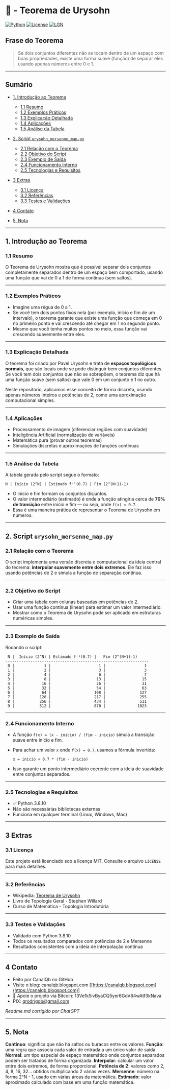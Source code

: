 # 🧠 - Teorema de Urysohn

[![Python](https://img.shields.io/badge/Python-3.7%2B-blue.svg)](https://www.python.org/)
[![License](https://img.shields.io/badge/license-MIT-green)](LICENSE)
[![LGN](https://img.shields.io/badge/Teorema-Urysohn-ff69b4.svg)](https://en.wikipedia.org/wiki/Urysohn's_lemma)

## Frase do Teorema

> Se dois conjuntos diferentes não se tocam dentro de um espaço com boas propriedades, existe uma forma suave (função) de separar eles usando apenas números entre 0 e 1.

---

## Sumário

* [1. Introdução ao Teorema](#1-introdução-ao-teorema)

  * [1.1 Resumo](#11-resumo)
  * [1.2 Exemplos Práticos](#12-exemplos-práticos)
  * [1.3 Explicação Detalhada](#13-explicação-detalhada)
  * [1.4 Aplicações](#14-aplicações)
  * [1.5 Análise da Tabela](#15-análise-da-tabela)
* [2. Script `urysohn_mersenne_map.py`](#2-script-urysohn_mersenne_mappy)

  * [2.1 Relação com o Teorema](#21-relação-com-o-teorema)
  * [2.2 Objetivo do Script](#22-objetivo-do-script)
  * [2.3 Exemplo de Saída](#23-exemplo-de-saída)
  * [2.4 Funcionamento Interno](#24-funcionamento-interno)
  * [2.5 Tecnologias e Requisitos](#25-tecnologias-e-requisitos)
* [3 Extras](#3-extras)

  * [3.1 Licença](#31-licença)
  * [3.2 Referências](#32-referencias)
  * [3.3 Testes e Validações](#33-testes-e-validações)
* [4 Contato](#4-contato)
* [5. Nota](#5-nota)

---

## 1. Introdução ao Teorema

### 1.1 Resumo

O Teorema de Urysohn mostra que é possível separar dois conjuntos completamente separados dentro de um espaço bem comportado, usando uma função que vai de 0 a 1 de forma contínua (sem saltos).

---

### 1.2 Exemplos Práticos

* Imagine uma régua de 0 a 1.
* Se você tem dois pontos fixos nela (por exemplo, início e fim de um intervalo), o teorema garante que existe uma função que começa em 0 no primeiro ponto e vai crescendo até chegar em 1 no segundo ponto.
* Mesmo que você tenha muitos pontos no meio, essa função vai crescendo suavemente entre eles.

---

### 1.3 Explicação Detalhada

O teorema foi criado por Pavel Urysohn e trata de **espaços topológicos normais**, que são locais onde se pode distinguir bem conjuntos diferentes. Se você tem dois conjuntos que não se sobrepõem, o teorema diz que há uma função suave (sem saltos) que vale 0 em um conjunto e 1 no outro.

Neste repositório, aplicamos esse conceito de forma discreta, usando apenas números inteiros e potências de 2, como uma aproximação computacional simples.

---

### 1.4 Aplicações

* Processamento de imagem (diferenciar regiões com suavidade)
* Inteligência Artificial (normalização de variáveis)
* Matemática pura (provar outros teoremas)
* Simulações discretas e aproximações de funções contínuas

---

### 1.5 Análise da Tabela

A tabela gerada pelo script segue o formato:

```
N | Início (2^N) | Estimado f⁻¹(0.7) | Fim (2^(N+1)-1)
```

* O início e fim formam os conjuntos disjuntos.
* O valor intermediário (estimado) é onde a função atingiria cerca de **70% de transição** entre início e fim — ou seja, onde `f(x) ≈ 0.7`.
* Essa é uma maneira prática de representar o Teorema de Urysohn em números.

---

## 2. Script `urysohn_mersenne_map.py`

### 2.1 Relação com o Teorema

O script implementa uma versão discreta e computacional da ideia central do teorema: **interpolar suavemente entre dois extremos**. Ele faz isso usando potências de 2 e simula a função de separação contínua.

---

### 2.2 Objetivo do Script

* Criar uma tabela com colunas baseadas em potências de 2.
* Usar uma função contínua (linear) para estimar um valor intermediário.
* Mostrar como o Teorema de Urysohn pode ser aplicado em estruturas numéricas simples.

---

### 2.3 Exemplo de Saída

Rodando o script:

```
 N |  Início (2^N) | Estimado f⁻¹(0.7) |   Fim (2^(N+1)-1)
---------------------------------------------------------------
 0 |             1 |                     1 |                 1
 1 |             2 |                     3 |                 3
 2 |             4 |                     6 |                 7
 3 |             8 |                    13 |                15
 4 |            16 |                    26 |                31
 5 |            32 |                    54 |                63
 6 |            64 |                   108 |               127
 7 |           128 |                   217 |               255
 8 |           256 |                   434 |               511
 9 |           512 |                   870 |              1023
```

---

### 2.4 Funcionamento Interno

* A função `f(x) = (x - inicio) / (fim - inicio)` simula a transição suave entre início e fim.
* Para achar um valor `x` onde `f(x) = 0.7`, usamos a fórmula invertida:

  ```
  x = inicio + 0.7 * (fim - inicio)
  ```
* Isso garante um ponto intermediário coerente com a ideia de suavidade entre conjuntos separados.

---

### 2.5 Tecnologias e Requisitos

* ✅ Python 3.8.10
* Não são necessárias bibliotecas externas
* Funciona em qualquer terminal (Linux, Windows, Mac)

---

## 3 Extras

### 3.1 Licença

Este projeto está licenciado sob a licença MIT. Consulte o arquivo `LICENSE` para mais detalhes.

---

### 3.2 Referências

* Wikipedia: [Teorema de Urysohn](https://en.wikipedia.org/wiki/Urysohn's_lemma)
* Livro de Topologia Geral - Stephen Willard
* Curso de Matemática - Topologia Introdutória

---

### 3.3 Testes e Validações

* Validado com Python 3.8.10
* Todos os resultados comparados com potências de 2 e Mersenne
* Resultados consistentes com a ideia de interpolação contínua

---

## 4 Contato

* Feito por CanalQb no GitHub
* Visite o blog: canalqb.blogspot.com \[[https://canalqb.blogspot.com](https://canalqb.blogspot.com)]
* 💸 Apoie o projeto via Bitcoin: 13Ve1k5ivByaCQ5yer6GoV84wAtf3kNava
* PIX: [qrodrigob@gmail.com](mailto:qrodrigob@gmail.com)

*Readme.md corrigido por ChatGPT*

---

## 5. Nota

**Contínuo**: significa que não há saltos ou buracos entre os valores.
**Função**: uma regra que associa cada valor de entrada a um único valor de saída.
**Normal**: um tipo especial de espaço matemático onde conjuntos separados podem ser tratados de forma organizada.
**Interpolar**: calcular um valor entre dois extremos, de forma proporcional.
**Potência de 2**: valores como 2, 4, 8, 16, 32... obtidos multiplicando 2 várias vezes.
**Mersenne**: número na forma 2^N - 1, usado em várias áreas da matemática.
**Estimado**: valor aproximado calculado com base em uma função matemática.
